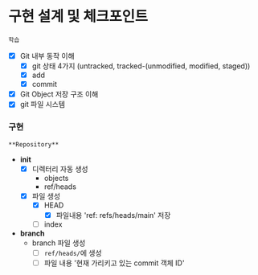# 구현 설계 및 체크포인트

`학습`

- [x] Git 내부 동작 이해
  - [x] git 상태 4가지 (untracked, tracked-(unmodified, modified, staged))
  - [x] add
  - [x] commit
- [x] Git Object 저장 구조 이해
- [x] git 파일 시스템

### 구현

`**Repository**`

- **init**
  - [x] 디렉터리 자동 생성
    - objects
    - ref/heads
  - [x] 파일 생성
    - [x] HEAD 
      - [x] 파일내용 'ref: refs/heads/main' 저장
    - [ ] index

- **branch**
  - branch 파일 생성
    - [ ] `ref/heads/`에 생성
    - [ ] 파일 내용 '현재 가리키고 있는 commit 객체 ID'
